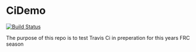 # CiDemo

[![Build Status](http://dev.imjac.in/travis/timtim17/CiDemo)](https://travis-ci.org/timtim17/CiDemo)

The purpose of this repo is to test Travis Ci in preperation for this years FRC season


